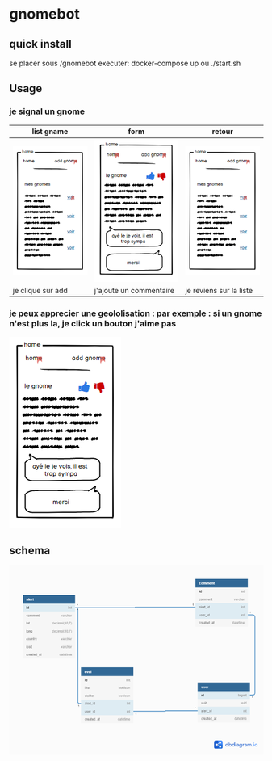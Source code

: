 # gnomebot

## quick install

se placer sous /gnomebot
executer: 
    docker-compose up
    ou
    ./start.sh

## Usage

###  je signal un gnome

list gname | form | retour 
--| -- | --
![](./docs/100.PNG) | ![](./docs/120.PNG) | ![](./docs/100.PNG)
je clique sur add | j'ajoute un commentaire | je reviens sur la liste


###  je peux apprecier une geololisation : par exemple : si un gnome n'est plus la, je click un bouton j'aime pas

![](./docs/120.PNG)

## schema

![sql](./docs/gnomebot.png)
